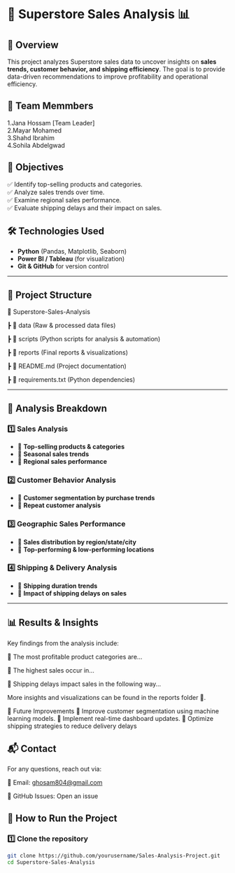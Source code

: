 # 🏪 Superstore Sales Analysis 📊  

## 📌 Overview  
This project analyzes Superstore sales data to uncover insights on **sales trends, customer behavior, and shipping efficiency**. The goal is to provide data-driven recommendations to improve profitability and operational efficiency.  

## 👥 Team Memmbers 
1.Jana Hossam [Team Leader]                                                                                                                                                              
2.Mayar Mohamed                                                                                                                                                                          
3.Shahd Ibrahim                                                                                                                                                                          
4.Sohila Abdelgwad

## 🔹 Objectives  
✅ Identify top-selling products and categories.  
✅ Analyze sales trends over time.  
✅ Examine regional sales performance.  
✅ Evaluate shipping delays and their impact on sales.  

## 🛠️ Technologies Used  
- **Python** (Pandas, Matplotlib, Seaborn)  
- **Power BI / Tableau** (for visualization)  
- **Git & GitHub** for version control  
 
---

## 📂 Project Structure  
📁 Superstore-Sales-Analysis

┣ 📂 data (Raw & processed data files)

┣ 📂 scripts (Python scripts for analysis & automation)

┣ 📂 reports (Final reports & visualizations)

┣ 📜 README.md (Project documentation)

┣ 📜 requirements.txt (Python dependencies)

---

## 🔎 Analysis Breakdown  

### **1️⃣ Sales Analysis**  
- 🔹 **Top-selling products & categories**  
- 🔹 **Seasonal sales trends**  
- 🔹 **Regional sales performance**  

### **2️⃣ Customer Behavior Analysis**  
- 🔹 **Customer segmentation by purchase trends**  
- 🔹 **Repeat customer analysis**  

### **3️⃣ Geographic Sales Performance**  
- 🔹 **Sales distribution by region/state/city**  
- 🔹 **Top-performing & low-performing locations**  

### **4️⃣ Shipping & Delivery Analysis**  
- 🔹 **Shipping duration trends**  
- 🔹 **Impact of shipping delays on sales**  

---

## 📊 Results & Insights
Key findings from the analysis include:

📌 The most profitable product categories are…

📌 The highest sales occur in…

📌 Shipping delays impact sales in the following way…


More insights and visualizations can be found in the reports folder 📂.

📌 Future Improvements
🔹 Improve customer segmentation using machine learning models.
🔹 Implement real-time dashboard updates.
🔹 Optimize shipping strategies to reduce delivery delays

## 📬 Contact
For any questions, reach out via:

📩 Email: ghosam804@gmail.com

📌 GitHub Issues: Open an issue

## 🚀 How to Run the Project  

### **1️⃣ Clone the repository**  
```bash
git clone https://github.com/yourusername/Sales-Analysis-Project.git
cd Superstore-Sales-Analysis











